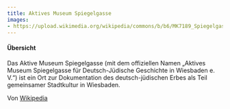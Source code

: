 ```yaml
---
title: Aktives Museum Spiegelgasse
images: 
- https://upload.wikimedia.org/wikipedia/commons/b/b6/MK7189_Spiegelgasse_9.jpg
---
```


#### Übersicht

Das Aktive Museum Spiegelgasse (mit dem offiziellen Namen „Aktives Museum Spiegelgasse für Deutsch-Jüdische Geschichte in Wiesbaden e. V.“) ist ein Ort zur Dokumentation des deutsch-jüdischen Erbes als Teil gemeinsamer Stadtkultur in Wiesbaden.

Von [Wikipedia](https://de.wikipedia.org/wiki/Aktives_Museum_Spiegelgasse)